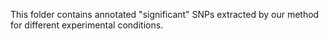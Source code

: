 This folder contains annotated "significant" SNPs extracted by our method for different experimental conditions.
